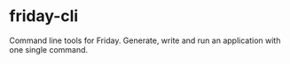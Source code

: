 # friday-cli

Command line tools for Friday. Generate, write and run an application with one single command.
